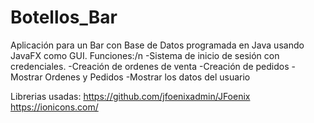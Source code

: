 # Botellos_Bar
Aplicación para un Bar con Base de Datos programada en Java usando JavaFX como GUI.
Funciones:/n
  -Sistema de inicio de sesión con credenciales.
  -Creación de ordenes de venta
  -Creación de pedidos
  -Mostrar Ordenes y Pedidos
  -Mostrar los datos del usuario

Librerias usadas:
https://github.com/jfoenixadmin/JFoenix
https://ionicons.com/
